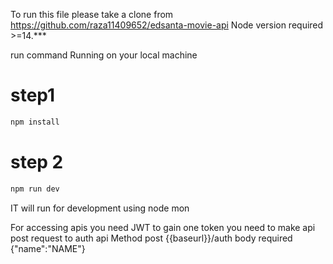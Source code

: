 To run this file please take a clone from 
https://github.com/raza11409652/edsanta-movie-api
Node version required >=14.***

run command 
Running on your local machine 
# step1
```sh
npm install
```
# step 2 
```sh
npm run dev
```
IT will run for development using node mon


For accessing apis you need JWT 
to gain one token you need to make api post request to 
auth api 
Method post 
{{baseurl}}/auth 
body required
{"name":"NAME"}